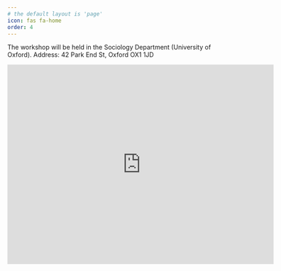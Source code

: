 ```yaml
---
# the default layout is 'page'
icon: fas fa-home
order: 4
---
```


The workshop will be held in the Sociology Department (University of Oxford). 
Address: 42 Park End St, Oxford OX1 1JD

<iframe src="https://www.google.com/maps/embed?pb=!1m18!1m12!1m3!1d519.2353084123006!2d-1.2645031696096403!3d51.752909072670654!2m3!1f0!2f0!3f0!3m2!1i1024!2i768!4f13.1!3m3!1m2!1s0x4876c757ec7e4397%3A0x32ecdfb733280012!2sDepartment%20of%20Sociology!5e0!3m2!1sde!2suk!4v1690200593211!5m2!1sde!2suk" width="600" height="450" style="border:0;" allowfullscreen="" loading="lazy" referrerpolicy="no-referrer-when-downgrade"></iframe>
